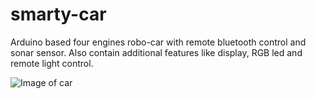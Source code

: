 # smarty-car
Arduino based four engines robo-car with remote bluetooth control and sonar sensor. Also contain additional features like display, RGB led and remote light control.

![Image of car](https://scontent-a-fra.xx.fbcdn.net/hphotos-xfp1/v/t1.0-9/10527878_1623501634536540_2599811703163829953_n.jpg?oh=373b662d4a639da4eb5fc3b6102e140d&oe=554B11AA)
